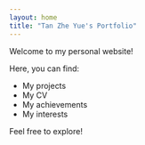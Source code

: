 ```yaml
---
layout: home
title: "Tan Zhe Yue's Portfolio"
---
```


Welcome to my personal website!

Here, you can find:
- My projects
- My CV
- My achievements
- My interests

Feel free to explore!
